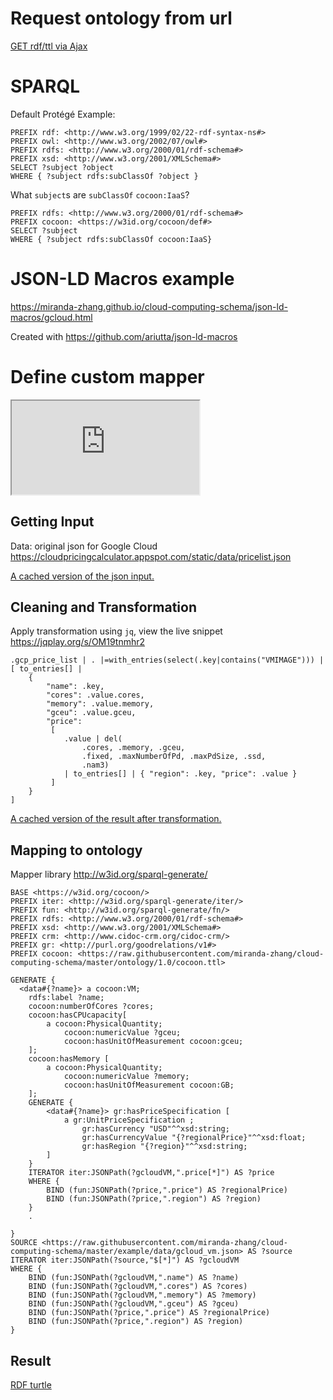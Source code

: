# Request ontology from url
[GET rdf/ttl via Ajax](ajax.html)

# SPARQL

Default Protégé Example:
```
PREFIX rdf: <http://www.w3.org/1999/02/22-rdf-syntax-ns#>
PREFIX owl: <http://www.w3.org/2002/07/owl#>
PREFIX rdfs: <http://www.w3.org/2000/01/rdf-schema#>
PREFIX xsd: <http://www.w3.org/2001/XMLSchema#>
SELECT ?subject ?object
WHERE { ?subject rdfs:subClassOf ?object }
```

What `subject`s are `subClassOf` `cocoon:IaaS`?
```
PREFIX rdfs: <http://www.w3.org/2000/01/rdf-schema#>
PREFIX cocoon: <https://w3id.org/cocoon/def#>
SELECT ?subject 
WHERE { ?subject rdfs:subClassOf cocoon:IaaS}
```

# JSON-LD Macros example
https://miranda-zhang.github.io/cloud-computing-schema/json-ld-macros/gcloud.html

Created with https://github.com/ariutta/json-ld-macros

# Define custom mapper
<iframe src="https://www.draw.io/?lightbox=1&highlight=0000ff&nav=1&title=cococon_usage_workflow.xml#R7Vpdd%2BIoGP41XrYnQhLNpdXaOXPa6ezY3XYu0WBkJgaHYKv99QsJJJDEre3o6DlZbxpeCIHnfd4vaAcOl5sbhlaLOxriuAOccNOBow4AXdeB4o%2BUbHOJ7we5IGIkVINKwYS8YiV0lHRNQpxaAzmlMScrWzijSYJn3JIhxuiLPWxOY%2FurKxThmmAyQ7GWXnql%2FJGEfKHkXb0R2fEJk2ihPt4HvbxjimY%2FI0bXifpiB8B59su7l0jPpbaaLlBIXwwRvO7AIaOU50%2FLzRDHEl0NXP7eeEdvsR%2BGE77XC9BVC%2BFbvX0cCjRUkzK%2BoBFNUHxdSq%2ByDWI5hSNaC76MxWNXPIqvsu2TlAsIVfO7GoaTcCCVI5oJTXAuGZM4Vv0%2FMOdbRQa05lSIyq%2FfUrpS35jThA9pTFm2WhgE43EQCHl96wqNlK7ZTO0NKDohFmE9Cqpxct%2FGiwqwG0yXWGxDDGA4Rpw829xBimxRMa6EWzwoxJvRV6t5RvFaTTr5Ovj2121NJSXgGQICNAMBAF3XGwl5xFBIcImOgjnljP7EFWEFxXH2U3KtfI32GC1JLG35AS3oEulRuaq67k7gnzHjePOfkKpe4Cj7UR6j63vaBl8M%2BwuU1SxM03N%2BXw9d98BWcA5M9%2BpUB%2F7JmO7VqH6fcLG3aNs6skPHscjuuk6d6rCB6v4BqK4pYChiSIf0Pmm9Gjz4J9UQ1NRwh1YrkkQyb8JzkhBOaJK2Titur%2F%2B2cXj942il2%2BCm%2FiHpGsUkRVIfKhNtn1Z8cNL4DL3Dxuczz1K7upw4kzy1WI8ZvvkCM7kVmqZkKgAHzjqVhVXbbKMH7Djyx22jXkUc1ljOwSA09y2D0N76BAbhBu3AWOcpJ4DYc1oC8elY7LcE4q53ssK3WI%2Fhnq83nKEZTwspcOaMLrMmI3QtO0iyWvOOrNZgV4I34ZThfC3AmeAlSjiZiccHRlZZ8G1d3IV9aMXdop4zoi50GyqFw0TdekY0mS2EXi4piwy93T%2FeGq1vo7HdmhjNpztz6NNkZLTG9wPzzdHQaGA%2BuzSa7SNCpZD3%2FT0LeeC472YCnf6QVw7AidEUx2a6VeYGwFiu4s0OD4vjKX0xnWsmEB1y92SG4kID%2BhoCVDzwXkeBfoNL1AR%2B0yUqlC96FZih1wCz0wBzIWyCWX3vKyUJN1Tqe7ZKYWWKfHvqLWDcb1QmuvB3rVrPlINSm0lEMrQ1hq3kgHT%2FFfccV1UBu5YGKv5L7NF%2BQzzkqyh5WKiliZqiqdi5K2mFNZ8l%2FEbMlU125I2aNmr%2F11reQQlvIsxL%2FkyRH8m%2Ff6fZcdVYhDMR6LPnfDIhy%2BfLx9UckrBrbqcODKfkFU2zAdKHKbTFaO%2Bqk7knFJMoEYKZILqoO%2BGVtpCB6liSMMxMKDPMq%2BIezvBT6ibuXRmGq6urqjsqrh%2FVsjvmBd7HcopmnnQtllwE9vt0Pk8xr9DmDaI0MOOw5ysbwo3jFdH6fl4pYuPpyr7%2B8AiVTr2Cv6E0kmldEdUHj2aqMHhdM6s3JlM0Rf8nBeWJZWCfWPpecNKkwIPnlhQEDUagmbh3UuA59nE9dBtgPlBS4Hn2JbHXr%2FjCvZMCd9eqD5wUVFfcc%2BAbSYHbqyQ%2BIDhyUuC1yvVrgn%2BM9Udw%2FfXr2BHiqHXu2u%2FbaboLG%2FzI0a79vHox%2F3ly%2F8WIn5%2FN6PvpwarURahtc6T1A7cSafunjbT9M4u0hZHbTue99Td0%2FErQasD5QKG2p7OlItT2Pxhqwa5VHzjUVlfcc8Abodbv2cHZB%2F1jh9rDXhqde6htqrL2Zv3vhlrRLP%2BLNtdd%2Bc%2FK8Ppf"></iframe>

## Getting Input
Data: original json for Google Cloud
https://cloudpricingcalculator.appspot.com/static/data/pricelist.json

[A cached version of the json input.](data/pricelist.json)

## Cleaning and Transformation
Apply transformation using `jq`, view the live snippet https://jqplay.org/s/OM19tnmhr2
```
.gcp_price_list | . |=with_entries(select(.key|contains("VMIMAGE"))) | 
[ to_entries[] | 
    {
        "name": .key,
        "cores": .value.cores,
        "memory": .value.memory,
        "gceu": .value.gceu,
        "price": 
         [ 
            .value | del(
                .cores, .memory, .gceu,
                .fixed, .maxNumberOfPd, .maxPdSize, .ssd,
                .nam3)
            | to_entries[] | { "region": .key, "price": .value }
         ] 
    } 
]
```
[A cached version of the result after transformation.](data/gcloud_vm.json)

## Mapping to ontology
Mapper library
http://w3id.org/sparql-generate/
```rq
BASE <https://w3id.org/cocoon/> 
PREFIX iter: <http://w3id.org/sparql-generate/iter/>
PREFIX fun: <http://w3id.org/sparql-generate/fn/>
PREFIX rdfs: <http://www.w3.org/2000/01/rdf-schema#>
PREFIX xsd: <http://www.w3.org/2001/XMLSchema#>
PREFIX crm: <http://www.cidoc-crm.org/cidoc-crm/>
PREFIX gr: <http://purl.org/goodrelations/v1#>
PREFIX cocoon: <https://raw.githubusercontent.com/miranda-zhang/cloud-computing-schema/master/ontology/1.0/cocoon.ttl>

GENERATE { 
  <data#{?name}> a cocoon:VM;
    rdfs:label ?name;
    cocoon:numberOfCores ?cores;
    cocoon:hasCPUcapacity[
        a cocoon:PhysicalQuantity;
            cocoon:numericValue ?gceu;
            cocoon:hasUnitOfMeasurement cocoon:gceu;
    ];
    cocoon:hasMemory [
        a cocoon:PhysicalQuantity;
            cocoon:numericValue ?memory;
            cocoon:hasUnitOfMeasurement cocoon:GB;
    ];
    GENERATE {
        <data#{?name}> gr:hasPriceSpecification [ 
            a gr:UnitPriceSpecification ; 
                gr:hasCurrency "USD"^^xsd:string; 
                gr:hasCurrencyValue "{?regionalPrice}"^^xsd:float; 
                gr:hasRegion "{?region}"^^xsd:string;
        ] 
    } 
  	ITERATOR iter:JSONPath(?gcloudVM,".price[*]") AS ?price
    WHERE {
        BIND (fun:JSONPath(?price,".price") AS ?regionalPrice)
        BIND (fun:JSONPath(?price,".region") AS ?region)
    }   
  	.
 
}
SOURCE <https://raw.githubusercontent.com/miranda-zhang/cloud-computing-schema/master/example/data/gcloud_vm.json> AS ?source
ITERATOR iter:JSONPath(?source,"$[*]") AS ?gcloudVM
WHERE {
    BIND (fun:JSONPath(?gcloudVM,".name") AS ?name)
    BIND (fun:JSONPath(?gcloudVM,".cores") AS ?cores)
    BIND (fun:JSONPath(?gcloudVM,".memory") AS ?memory)
    BIND (fun:JSONPath(?gcloudVM,".gceu") AS ?gceu)
    BIND (fun:JSONPath(?price,".price") AS ?regionalPrice)
    BIND (fun:JSONPath(?price,".region") AS ?region)
}
```

## Result
[RDF turtle](data/gcloud_vm.ttl)
